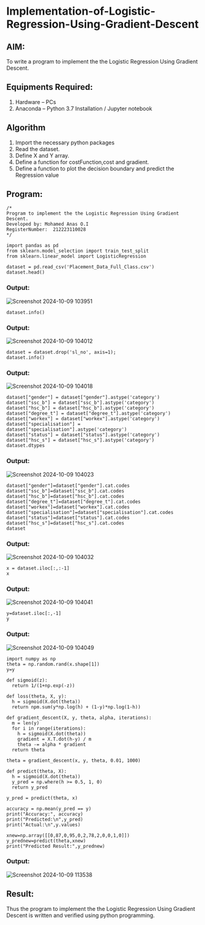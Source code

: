 # Implementation-of-Logistic-Regression-Using-Gradient-Descent

## AIM:
To write a program to implement the the Logistic Regression Using Gradient Descent.

## Equipments Required:
1. Hardware – PCs
2. Anaconda – Python 3.7 Installation / Jupyter notebook

## Algorithm
1. Import the necessary python packages
2. Read the dataset.
3. Define X and Y array.
4. Define a function for costFunction,cost and gradient.
5. Define a function to plot the decision boundary and predict the Regression value

## Program:
```
/*
Program to implement the the Logistic Regression Using Gradient Descent.
Developed by: Mohamed Anas O.I
RegisterNumber:  212223110028
*/

```
```
import pandas as pd
from sklearn.model_selection import train_test_split
from sklearn.linear_model import LogisticRegression

dataset = pd.read_csv('Placement_Data_Full_Class.csv')
dataset.head()
```

### Output:
![Screenshot 2024-10-09 103951](https://github.com/user-attachments/assets/e3aad698-af06-43a4-bdc5-8a34bb88ca6a)


```
dataset.info()
```
### Output:
![Screenshot 2024-10-09 104012](https://github.com/user-attachments/assets/8820330f-7e1e-48da-86d6-d317a106fbbb)


```
dataset = dataset.drop('sl_no', axis=1);
dataset.info()
```
### Output:
![Screenshot 2024-10-09 104018](https://github.com/user-attachments/assets/2ce27a91-ad3d-4ab7-9fee-317e15627700)


```
dataset["gender"] = dataset["gender"].astype('category')
dataset["ssc_b"] = dataset["ssc_b"].astype('category')
dataset["hsc_b"] = dataset["hsc_b"].astype('category')
dataset["degree_t"] = dataset["degree_t"].astype('category')
dataset["workex"] = dataset["workex"].astype('category')
dataset["specialisation"] = dataset["specialisation"].astype('category')
dataset["status"] = dataset["status"].astype('category')
dataset["hsc_s"] = dataset["hsc_s"].astype('category')
dataset.dtypes
```
### Output:
![Screenshot 2024-10-09 104023](https://github.com/user-attachments/assets/25000505-014a-4957-a3f0-9dcdf86b0cfa)


```
dataset["gender"]=dataset["gender"].cat.codes
dataset["ssc_b"]=dataset["ssc_b"].cat.codes
dataset["hsc_b"]=dataset["hsc_b"].cat.codes
dataset["degree_t"]=dataset["degree_t"].cat.codes
dataset["workex"]=dataset["workex"].cat.codes
dataset["specialisation"]=dataset["specialisation"].cat.codes
dataset["status"]=dataset["status"].cat.codes
dataset["hsc_s"]=dataset["hsc_s"].cat.codes
dataset

```
### Output:
![Screenshot 2024-10-09 104032](https://github.com/user-attachments/assets/5ec2f02d-e760-40c4-9f1c-f2eaf3de176e)

```
x = dataset.iloc[:,:-1]
x
```
### Output:
![Screenshot 2024-10-09 104041](https://github.com/user-attachments/assets/a002ddd8-8164-4253-a6f5-00c8adc5b0f7)

```
y=dataset.iloc[:,-1]
y
```
### Output:
![Screenshot 2024-10-09 104049](https://github.com/user-attachments/assets/055eb2cb-d880-4e0d-85f9-ee501596ab6c)

```
import numpy as np
theta = np.random.rand(x.shape[1])
y=y

def sigmoid(z):
  return 1/(1+np.exp(-z))

def loss(theta, X, y):
  h = sigmoid(X.dot(theta))
  return npm.sum(y*np.log(h) + (1-y)*np.log(1-h))

def gradient_descent(X, y, theta, alpha, iterations):
  m = len(y)
  for i in range(iterations):
    h = sigmoid(X.dot(theta))
    gradient = X.T.dot(h-y) / m
    theta -= alpha * gradient
  return theta

theta = gradient_descent(x, y, theta, 0.01, 1000)

def predict(theta, X):
  h = sigmoid(X.dot(theta))
  y_pred = np.where(h >= 0.5, 1, 0)
  return y_pred 

y_pred = predict(theta, x)

accuracy = np.mean(y_pred == y)
print("Accuracy:", accuracy)
print("Predicted:\n",y_pred)
print("Actual:\n",y.values)

xnew=np.array([[0,87,0,95,0,2,78,2,0,0,1,0]])
y_prednew=predict(theta,xnew)
print("Predicted Result:",y_prednew)
```

### Output:
![Screenshot 2024-10-09 113538](https://github.com/user-attachments/assets/46ce7d7d-1642-4587-a54f-e769c4b96c51)


## Result:
Thus the program to implement the the Logistic Regression Using Gradient Descent is written and verified using python programming.
